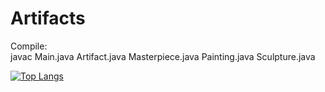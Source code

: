 # Artifacts
Compile: </br>
javac Main.java Artifact.java Masterpiece.java Painting.java Sculpture.java


[![Top Langs](https://github-readme-stats.vercel.app/api/top-langs/?username=EPantelaios)](https://github.com/anuraghazra/github-readme-stats)
